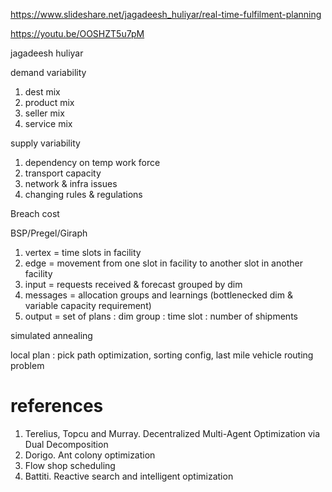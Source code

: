 
https://www.slideshare.net/jagadeesh_huliyar/real-time-fulfilment-planning

https://youtu.be/OOSHZT5u7pM

jagadeesh huliyar

demand variability
1. dest mix
2. product mix 
3. seller mix 
4. service mix

supply variability
1. dependency on temp work force
2. transport capacity
3. network & infra issues
4. changing rules & regulations

Breach cost

BSP/Pregel/Giraph
1. vertex = time slots in facility
2. edge = movement from one slot in facility to another slot in another facility
3. input = requests received & forecast grouped by dim
4. messages  = allocation groups and learnings (bottlenecked dim & variable capacity requirement)
5. output = set of plans : dim group : time slot : number of shipments

simulated annealing

local plan : pick path optimization, sorting config, last mile vehicle routing problem

# references

1. Terelius, Topcu and Murray.  Decentralized Multi-Agent Optimization via Dual Decomposition 
2. Dorigo. Ant colony optimization
3. Flow shop scheduling
4. Battiti. Reactive search and intelligent optimization


